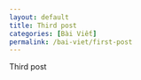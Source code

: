 ```yaml
---
layout: default
title: Third post
categories: [Bài Viết]
permalink: /bai-viet/first-post
---
```

<p>Third post</p>